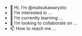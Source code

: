 - 👋 Hi, I’m @matsukawaryoto
- 👀 I’m interested in ...
- 🌱 I’m currently learning ...
- 💞️ I’m looking to collaborate on ...
- 📫 How to reach me ...

<!---
matsukawaryoto/matsukawaryoto is a ✨ special ✨ repository because its `README.md` (this file) appears on your GitHub profile.
You can click the Preview link to take a look at your changes.
--->
